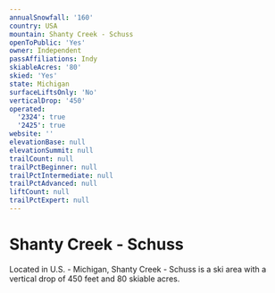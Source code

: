 ```yaml
---
annualSnowfall: '160'
country: USA
mountain: Shanty Creek - Schuss
openToPublic: 'Yes'
owner: Independent
passAffiliations: Indy
skiableAcres: '80'
skied: 'Yes'
state: Michigan
surfaceLiftsOnly: 'No'
verticalDrop: '450'
operated:
  '2324': true
  '2425': true
website: ''
elevationBase: null
elevationSummit: null
trailCount: null
trailPctBeginner: null
trailPctIntermediate: null
trailPctAdvanced: null
liftCount: null
trailPctExpert: null
---
```



# Shanty Creek - Schuss

Located in U.S. - Michigan, Shanty Creek - Schuss is a ski area with a vertical drop of 450 feet and 80 skiable acres.
